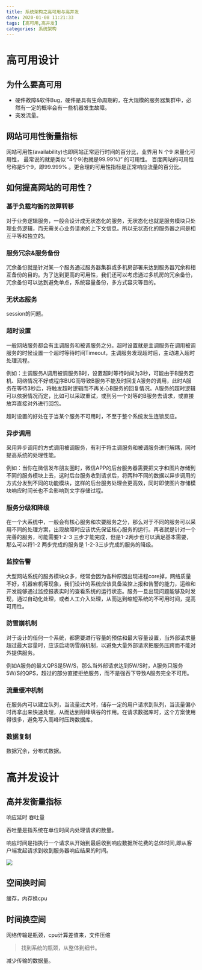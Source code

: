 ```yaml
---
title: 系统架构之高可用与高并发
date: 2020-01-08 11:21:33
tags: [高可用,高并发]
categories: 系统架构
---
```


# 高可用设计

## 为什么要高可用

+ 硬件故障&软件Bug，硬件是具有生命周期的，在大规模的服务器集群中，必然有一定的概率会有一些机器发生故障。
+ 突发流量。

<!--more-->

## 网站可用性衡量指标

网站可用性(availability)也即网站正常运行时间的百分比，业界用 N 个9 来量化可用性， 最常说的就是类似 “4个9(也就是99.99%)” 的可用性。 百度网站的可用性号称是5个9，即99.999% 。更合理的可用性指标是正常响应流量的百分比。

## 如何提高网站的可用性？

### 基于负载均衡的故障转移

对于业务逻辑服务，一般会设计成无状态化的服务，无状态化也就是服务模块只处理业务逻辑，而无需关心业务请求的上下文信息。所以无状态化的服务器之间是相互平等和独立的。

### 服务冗余&服务备份

冗余备份就是针对某一个服务通过服务器集群或多机房部署来达到服务器冗余和相互备份的目的。为了达到更高的可用性，我们还可以考虑通过多机房的冗余备份，冗余备份可以达到避免单点，系统容量备份，多方式容灾等目的。

### 无状态服务

session的问题。

### 超时设置

一般网站服务都会有主调服务和被调服务之分。超时设置就是主调服务在调用被调服务的时候设置一个超时等待时间Timeout，主调服务发现超时后，主动进入超时处理流程。

例如：主调服务A调用被调服务B时，设置超时等待时间为3秒，可能由于B服务宕机、网络情况不好或程序BUG而导致B服务不能及时回复A服务的调用，此时A服务在等待3秒后，将触发超时逻辑而不再关心B服务的回复情况。A服务的超时逻辑可以依据情况而定，比如可以采取重试，或到另一个对等的B服务去请求，或直接放弃直接对外进行回包。

超时设置的好处在于当某个服务不可用时，不至于整个系统发生连锁反应。

### 异步调用

采用异步调用的方式调用被调服务，有利于将主调服务和被调服务进行解耦，同时提高系统的处理性能。

例如：当你在微信发布朋友圈时，微信APP的后台服务器需要把文字和图片存储到不同的服务模块上去，这时后台服务收到请求后，将两种不同的数据以异步调用的方式分发到不同的功能模块，这样的后台服务处理会更高效，同时即使图片存储模块响应时间长也不会影响到文字存储过程。


### 服务分级和降级


在一个大系统中，一般会有核心服务和次要服务之分，那么对于不同的服务可以采用不同的处理方案，出现故障时应该优先保证核心服务的运行。再者就是针对一个完善的服务，可能需要1-2-3 三步才能完成，但是1-2两步也可以满足基本需要，那么可以将1-2 两步完成的服务是 1-2-3三步完成的服务的降级。


### 监控告警


大型网站系统的服务模块众多，经常会因为各种原因出现进程core掉，网络质量不好，机器宕机等现象，我们设计的系统应该具备监控上报和告警的能力，运维和开发能够通过监控报表实时的查看系统的运行状态。服务一旦出现问题能够及时发现，通过自动化处理，或者人工介入处理，从而达到缩短系统的不可用时间，提高可用性。


### 防雪崩机制

对于设计的任何一个系统，都需要进行容量的预估和最大容量设置，当外部请求量超过最大容量时，应该启动防雪崩机制，以避免大量外部请求把服务压跨而不能对外提供服务。

例如A服务的最大QPS是5W/S，那么当外部请求达到5W/S时，A服务只服务5W/S的QPS，超过的部分直接拒绝服务，而不是强吞下导致A服务完全不可用。


### 流量缓冲机制

在服务内可以建立队列，当流量过大时，储存一定的用户请求到队列，当流量偏小时再拿出来快速处理，从而达到削峰填谷的作用。在请求数据库时，这个方案使用得很多，避免写入高峰时压跨数据库。


### 数据复制


数据冗余，分布式数据。



# 高并发设计


## 高并发衡量指标

响应延时 吞吐量

吞吐量是指系统在单位时间内处理请求的数量。

响应时间是指执行一个请求从开始到最后收到响应数据所花费的总体时间,即从客户端发起请求到收到服务器响应结果的时间。


![](https://img2020.cnblogs.com/blog/1780619/202004/1780619-20200428084526571-1367627107.png)


## 空间换时间

缓存，内存换cpu

## 时间换空间

网络传输是瓶颈，cpu计算差值来，文件压缩

> 找到系统的瓶颈，从整体到细节。


减少传输的数据量。








